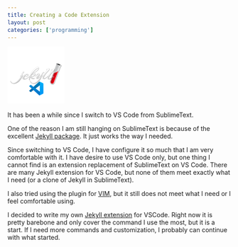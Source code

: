 ```yaml
---
title: Creating a Code Extension
layout: post
categories: ['programming']
---
```

<img src="https://raw.githubusercontent.com/kennith/jekyll-vscode/main/assets/jekyll-vscode.png" />

It has been a while since I switch to VS Code from SublimeText.

One of the reason I am still hanging on SublimeText is because of the excellent [Jekyll package](https://packagecontrol.io/packages/Jekyll). It just works the way I needed.

Since switching to VS Code, I have configure it so much that I am very comfortable with it. I have desire to use VS Code only, but one thing I cannot find is an extension replacement of SublimeText on VS Code. There are many Jekyll extension for VS Code, but none of them meet exactly what I need (or a clone of Jekyll in SublimeText).

I also tried using the plugin for [VIM](https://github.com/csexton/jekyll.vim), but it still does not meet what I need or I feel comfortable using.

I decided to write my own [Jekyll extension](https://github.com/kennith/jekyll-vscode) for VSCode. Right now it is pretty barebone and only cover the command I use the most, but it is a start. If I need more commands and customization, I probably can continue with what started.
